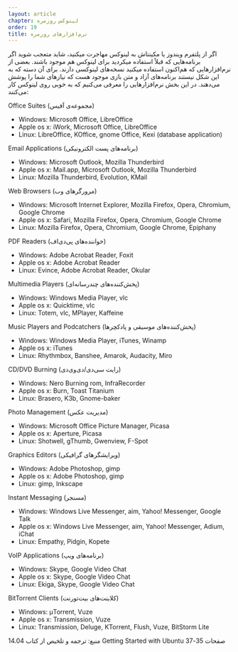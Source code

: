 ```yaml
---
layout: article
chapter: لینوکس روزمره
order: 19
title: نرم‌افزارهای روزمره
---
```


اگر از پلتفرم ویندوز یا مکینتاش به لینوکس مهاجرت میکنید، شاید متعجب شوید اگر برنامه‌هایی که قبلاً استفاده میکردید برای لینوکس هم موجود باشند. بعضی از نرم‌افزارهایی که هم‌اکنون استفاده میکنید نسخه‌های لینوکسی دارند. برای آن دسته که به این شکل نیستند برنامه‌های آزاد و متن بازی موجود هست که نیازهای شما را پوشش می‌دهند. در این بخش نرم‌افزارهایی را معرفی می‌کنیم که به خوبی روی لینوکس کار می‌کنند:

Office Suites (مجموعه‌ی آفیس)
- Windows: Microsoft Office, LibreOffice
- Apple os x: iWork, Microsoft Office, LibreOffice
- Linux: LibreOffice, KOffice, gnome Office, Kexi (database application)


Email Applications (برنامه‌های پست الکترونیکی)
- Windows: Microsoft Outlook, Mozilla Thunderbird
- Apple os x: Mail.app, Microsoft Outlook, Mozilla Thunderbird
- Linux: Mozilla Thunderbird, Evolution, KMail


Web Browsers (مرورگرهای وب)
- Windows: Microsoft Internet Explorer, Mozilla Firefox, Opera, Chromium, Google Chrome
- Apple os x: Safari, Mozilla Firefox, Opera, Chromium, Google Chrome
- Linux: Mozilla Firefox, Opera, Chromium, Google Chrome, Epiphany


PDF Readers (خواننده‌های پی‌دی‌اف)
- Windows: Adobe Acrobat Reader, Foxit
- Apple os x: Adobe Acrobat Reader
- Linux: Evince, Adobe Acrobat Reader, Okular


Multimedia Players (پخش‌کننده‌های چندرسانه‌ای)
- Windows: Windows Media Player, vlc
- Apple os x: Quicktime, vlc
- Linux: Totem, vlc, MPlayer, Kaffeine


Music Players and Podcatchers (پخش‌کننده‌های موسیقی و پادکچرها)
- Windows: Windows Media Player, iTunes, Winamp
- Apple os x: iTunes
- Linux: Rhythmbox, Banshee, Amarok, Audacity, Miro


CD/DVD Burning (رایت سی‌دی/دی‌وی‌دی)
- Windows: Nero Burning rom, InfraRecorder
- Apple os x: Burn, Toast Titanium
- Linux: Brasero, K3b, Gnome-baker


Photo Management (مدیریت عکس)
- Windows: Microsoft Office Picture Manager, Picasa
- Apple os x: Aperture, Picasa
- Linux: Shotwell, gThumb, Gwenview, F-Spot


Graphics Editors (ویرایشگرهای گرافیکی)
- Windows: Adobe Photoshop, gimp
- Apple os x: Adobe Photoshop, gimp
- Linux: gimp, Inkscape


Instant Messaging (مسنجر)
- Windows: Windows Live Messenger, aim, Yahoo! Messenger, Google Talk
- Apple os x: Windows Live Messenger, aim, Yahoo! Messenger, Adium, iChat
- Linux: Empathy, Pidgin, Kopete


VoIP Applications (برنامه‌های ویپ)
- Windows: Skype, Google Video Chat
- Apple os x: Skype, Google Video Chat
- Linux: Ekiga, Skype, Google Video Chat


BitTorrent Clients (کلاینت‌های بیت‌تورنت)
- Windows: μTorrent, Vuze
- Apple os x: Transmission, Vuze
- Linux: Transmission, Deluge, KTorrent, Flush, Vuze, BitStorm Lite

منبع:
ترجمه و تلخیص از کتاب 14.04 Getting Started with Ubuntu صفحات 35-37

